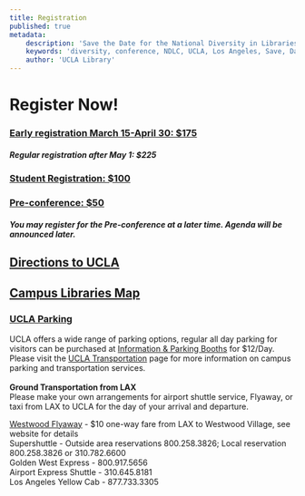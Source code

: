 ```yaml
---
title: Registration
published: true
metadata:
    description: 'Save the Date for the National Diversity in Libraries Conference (NDLC) 2016 UCLA, Los Angeles, California where library staff discuss issues relating to diversity.'
    keywords: 'diversity, conference, NDLC, UCLA, Los Angeles, Save, Date, national, 2016, what is diversity, diversity committee, registration, fee, cost'
    author: 'UCLA Library'
---
```


# Register Now!

### <a href="https://oss.ticketmaster.com/aps/uclacto/EN/buy/details/m162830" target="_blank">Early registration March 15-April 30: $175</a>
##### Regular registration after May 1: $225
### <a href="https://oss.ticketmaster.com/aps/uclacto/EN/buy/details/m162830" target="_blank">Student Registration: $100</a>
### <a href="https://oss.ticketmaster.com/aps/uclacto/EN/buy/details/m162830" target="_blank">Pre-conference: $50</a>
##### You may register for the Pre-conference at a later time. Agenda will be announced later.


## <a href="http://www.ucla.edu/maps-directions-parking/">Directions to UCLA</a>
## <a href="http://www.library.ucla.edu/sites/default/files/libmap_091710.pdf">Campus Libraries Map</a><br /> 
### <a href="https://main.transportation.ucla.edu/campus-parking">UCLA Parking</a>

UCLA offers a wide range of parking options, regular all day parking for visitors can be purchased at <a 
href="https://main.transportation.ucla.edu/campus-parking/visitors/information-parking-booths">Information &amp; Parking Booths</a> for $12/Day. Please visit the <a href="https://main.transportation.ucla.edu/">UCLA Transportation</a> page for more information on campus parking and transportation services. <br /> <br /> <strong>Ground Transportation from LAX</strong><br /> Please make your own arrangements for airport shuttle service, Flyaway, or taxi from LAX to UCLA for the day of your arrival and departure.</p>
<a href="http://www.lawa.org/welcome_lax.aspx?id=4698">Westwood Flyaway</a>&nbsp;- $10 one-way fare from LAX to Westwood Village, see website for details<br /> Supershuttle&nbsp;- Outside area reservations 800.258.3826; Local reservation 800.258.3826 or 310.782.6600<br /> Golden West Express&nbsp;- 800.917.5656<br /> Airport Express Shuttle&nbsp;- 310.645.8181<br /> Los Angeles Yellow Cab - 877.733.3305</p>


